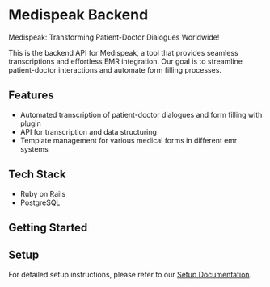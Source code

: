 # Medispeak Backend

Medispeak: Transforming Patient-Doctor Dialogues Worldwide!

This is the backend API for Medispeak, a tool that provides seamless transcriptions and effortless EMR integration. Our goal is to streamline patient-doctor interactions and automate form filling processes.

## Features

- Automated transcription of patient-doctor dialogues and form filling with plugin
- API for transcription and data structuring
- Template management for various medical forms in different emr systems

## Tech Stack

- Ruby on Rails
- PostgreSQL

## Getting Started

## Setup

For detailed setup instructions, please refer to our [Setup Documentation](docs/development_setup.md).
